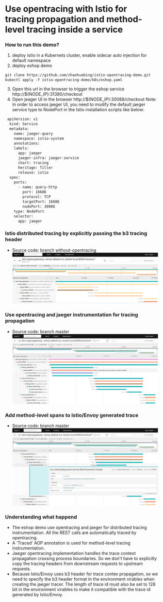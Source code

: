 # Use opentracing with Istio for tracing propagation and method-level tracing inside a service

### How to run this demo?
1. deploy istio in a Kubernets cluster, enable sidecar auto injection for default namespace
2. deploy eshop demo
```
git clone https://github.com/zhaohuabing/istio-opentracing-demo.git
kubectl apply -f istio-opentracing-demo/k8s/eshop.yaml
```
3. Open this url in the browser to trigger the eshop service http://${NODE_IP}:31380/checkout
4. Open jeager UI in the browser http://${NODE_IP}:30088/checkout
Note: In order to access jaeger UI, you need to modify the default jaeger service type to NodePort in the Istio installation scripts like below:
```
 apiVersion: v1
  kind: Service
  metadata:
    name: jaeger-query
    namespace: istio-system
    annotations:
    labels:
      app: jaeger
      jaeger-infra: jaeger-service
      chart: tracing
      heritage: Tiller
      release: istio
  spec:
    ports:
      - name: query-http
        port: 16686
        protocol: TCP
        targetPort: 16686
        nodePort: 30088
    type: NodePort
    selector:
      app: jaeger
```

### Istio distributed tracing by explicitly passing the b3 tracing header
* Source code: branch without-opentracing
![](https://raw.githubusercontent.com/zhaohuabing/istio-opentracing-demo/master/screenshot/istio-tracing.jpg)

### Use opentracing and jaeger instrumentation for tracing propagation
* Source code: branch master
![](https://raw.githubusercontent.com/zhaohuabing/istio-opentracing-demo/master/screenshot/istio-tracing-opentracing.jpg)

### Add method-level spans to Istio/Envoy generated trace
* Source code: branch master
![](https://raw.githubusercontent.com/zhaohuabing/istio-opentracing-demo/master/screenshot/istio-tracing-opentracing-in-depth.jpg)

### Understanding what happend
* The eshop demo use opentracing and jaeger for distributed tracing instrumentation. All the REST calls are automatically traced by opentracing.
* A 'Traced' AOP annotation is used for method-level tracing instrumentation.
* Jaeger opentracing implementation handles the trace context propagation crossing process boundaries. So we don't have to explicitly copy the tracing headers from downstream requests to upstream requests.
* Because Istio/Envoy uses b3 header for trace contex propagation, so we need to specify the b3 header format in the environment virables when creating the jaeger tracer. The length of trace id must also be set to 128 bit in the environment virables to make it compatible with the trace id generated by Istio/Envoy. 



